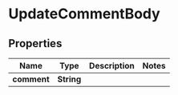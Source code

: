 

# UpdateCommentBody


## Properties

| Name | Type | Description | Notes |
|------------ | ------------- | ------------- | -------------|
|**comment** | **String** |  |  |



